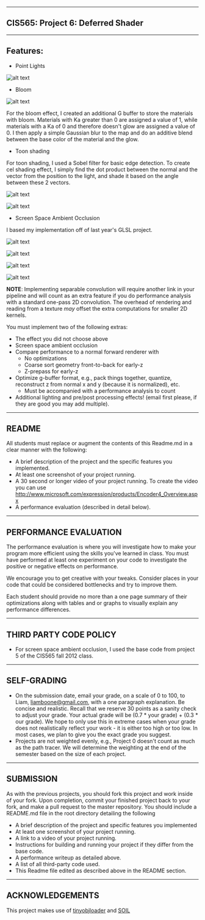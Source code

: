 -------------------------------------------------------------------------------
CIS565: Project 6: Deferred Shader
-------------------------------------------------------------------------------

-------------------------------------------------------------------------------
Features:
-------------------------------------------------------------------------------

* Point Lights

![alt text](./renders/point_lights.jpg "point lights")

* Bloom 

![alt text](./renders/bloom_shader.jpg "bloom")

For the bloom effect, I created an additional G buffer to store the materials with 
bloom. Materials with Ka greater than 0 are assigned a value of 1, while materials with
a Ka of 0 and therefore doesn't glow are assigned a value of 0. I then apply a simple
Gaussian blur to the map and do an additive blend between the base color of the material
and the glow.

* Toon shading

For toon shading, I used a Sobel filter for basic edge detection. To 
create cel shading effect, I simply find the dot product between the normal and the
vector from the position to the light, and shade it based on the angle between these
2 vectors. 

![alt text](./renders/toon_shader.jpg "toon")

![alt text](./renders/toon_shader_2.jpg "toon")

* Screen Space Ambient Occlusion

I based my implementation off of last year's GLSL project. 

![alt text](./renders/regular_grid.jpg "grid")

![alt text](./renders/poisson_disk.jpg "poisson")

![alt text](./renders/no_occlusion.jpg "diffuse only")

![alt text](./renders/diffuse_occlusion.jpg "diffuse with occlusion")


**NOTE**: Implementing separable convolution will require another link in your pipeline and will count as an extra feature if you do performance analysis with a standard one-pass 2D convolution. The overhead of rendering and reading from a texture _may_ offset the extra computations for smaller 2D kernels.

You must implement two of the following extras:
* The effect you did not choose above
* Screen space ambient occlusion
* Compare performance to a normal forward renderer with
  * No optimizations
  * Coarse sort geometry front-to-back for early-z
  * Z-prepass for early-z
* Optimize g-buffer format, e.g., pack things together, quantize, reconstruct z from normal x and y (because it is normalized), etc.
  * Must be accompanied with a performance analysis to count
* Additional lighting and pre/post processing effects! (email first please, if they are good you may add multiple).

-------------------------------------------------------------------------------
README
-------------------------------------------------------------------------------
All students must replace or augment the contents of this Readme.md in a clear 
manner with the following:

* A brief description of the project and the specific features you implemented.
* At least one screenshot of your project running.
* A 30 second or longer video of your project running.  To create the video you
  can use http://www.microsoft.com/expression/products/Encoder4_Overview.aspx 
* A performance evaluation (described in detail below).

-------------------------------------------------------------------------------
PERFORMANCE EVALUATION
-------------------------------------------------------------------------------
The performance evaluation is where you will investigate how to make your 
program more efficient using the skills you've learned in class. You must have
performed at least one experiment on your code to investigate the positive or
negative effects on performance. 

We encourage you to get creative with your tweaks. Consider places in your code
that could be considered bottlenecks and try to improve them. 

Each student should provide no more than a one page summary of their
optimizations along with tables and or graphs to visually explain any
performance differences.

-------------------------------------------------------------------------------
THIRD PARTY CODE POLICY
-------------------------------------------------------------------------------
* For screen space ambient occlusion, I used the base code from project 5 of the
CIS565 fall 2012 class. 

-------------------------------------------------------------------------------
SELF-GRADING
-------------------------------------------------------------------------------
* On the submission date, email your grade, on a scale of 0 to 100, to Liam, 
  liamboone@gmail.com, with a one paragraph explanation.  Be concise and 
  realistic.  Recall that we reserve 30 points as a sanity check to adjust your 
  grade.  Your actual grade will be (0.7 * your grade) + (0.3 * our grade).  We 
  hope to only use this in extreme cases when your grade does not realistically 
  reflect your work - it is either too high or too low.  In most cases, we plan 
  to give you the exact grade you suggest.
* Projects are not weighted evenly, e.g., Project 0 doesn't count as much as 
  the path tracer.  We will determine the weighting at the end of the semester 
  based on the size of each project.


---
SUBMISSION
---
As with the previous projects, you should fork this project and work inside of
your fork. Upon completion, commit your finished project back to your fork, and
make a pull request to the master repository.  You should include a README.md
file in the root directory detailing the following

* A brief description of the project and specific features you implemented
* At least one screenshot of your project running.
* A link to a video of your project running.
* Instructions for building and running your project if they differ from the
  base code.
* A performance writeup as detailed above.
* A list of all third-party code used.
* This Readme file edited as described above in the README section.

---
ACKNOWLEDGEMENTS
---
This project makes use of [tinyobjloader](http://syoyo.github.io/tinyobjloader/) and [SOIL](http://lonesock.net/soil.html)
